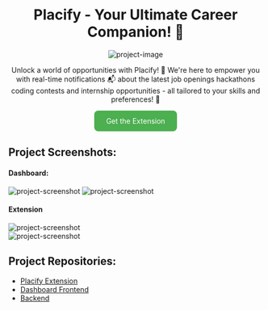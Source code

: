 <h1 align="center" id="title">Placify - Your Ultimate Career Companion! 🚀</h1>

<p align="center"><img src="https://i.imgur.com/OPrFxVy.jpeghttps://i.imgur.com/OPrFxVy.jpeg" alt="project-image"></p>

<p id="description" align="center">Unlock a world of opportunities with Placify! 💼 We're here to empower you with real-time notifications 📬 about the latest job openings hackathons coding contests and internship opportunities - all tailored to your skills and preferences! 🧠</p>

<div align="center">
  <a href="https://chrome.google.com/webstore/detail/placify/odjbojcmjnlcanibgnjiicmognlbodbl?hl=en-GB" style="background-color:#4CAF50;color:white;padding:12px 24px;text-align:center;text-decoration:none;display:inline-block;border-radius:8px;">Get the Extension</a>
</div>

<h2>Project Screenshots:</h2>
<h4>Dashboard:</h4>
<img src="https://i.imgur.com/BqpmSQv.jpeg" alt="project-screenshot">
<img src="https://i.imgur.com/X1twsyY.png" alt="project-screenshot">
<br>
<h4>Extension</h4>
<img src="https://i.imgur.com/OPrFxVy.jpeg" alt="project-screenshot">
<br>
<img src="https://i.imgur.com/Io8BxoP.png" alt="project-screenshot">
<br>

<h2>Project Repositories:</h2>
<ul>
  <li><a href="https://github.com/itz-arnav/PlacifyExtension">Placify Extension</a></li>
  <li><a href="https://github.com/itz-arnav/PlacifyAdminFrontend">Dashboard Frontend</a></li>
  <li><a href="https://github.com/itz-arnav/PlacifyBackend">Backend</a></li>
</ul>
